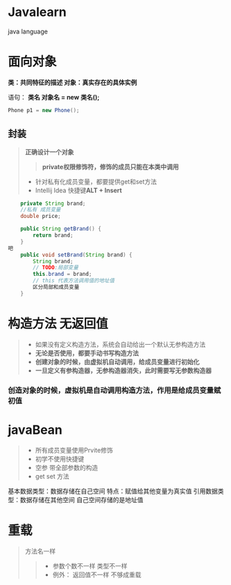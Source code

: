 # Javalearn
java language

# 面向对象

**类：共同特征的描述 
对象：真实存在的具体实例**

语句： 
    **类名  对象名 = new 类名();**
```java
Phone p1 = new Phone(); 
```
## 封装 
> __正确设计一个对象__
>
>> **private权限修饰符，修饰的成员只能在本类中调用**
> * 针对私有化成员变量，都要提供get和set方法
> * Intellij Idea 快捷键**ALT + Insert**
>> 
```java
    private String brand;
    //私有 成员变量
    double price;

    public String getBrand() {
        return brand;
    }
吧
    public void setBrand(String brand) {
        String brand;
        // TODO:局部变量
        this.brand = brand;
        // this 代表方法调用值的地址值
        区分局部和成员变量
    }
```
# 构造方法  无返回值
> * 如果没有定义构造方法，系统会自动给出一个默认无参构造方法
> * __无论是否使用，都要手动书写构造方法__
> * __创建对象的时候，由虚拟机自动调用，给成员变量进行初始化__
> * **一旦定义有参构造器，无参构造器消失，此时需要写无参数构造器**

### 创造对象的时候，虚拟机是自动调用构造方法，作用是给成员变量赋初值

# javaBean
> * 所有成员变量使用Prvite修饰
> * 初学不使用快捷键
> * 空参 带全部参数的构造
> * get set 方法

基本数据类型：数据存储在自己空间
特点：赋值给其他变量为真实值
引用数据类型：数据存储在其他空间
自己空间存储的是地址值

# 重载
> 方法名一样
>> * 参数个数不一样 类型不一样
>> * 例外： 返回值不一样 不够成重载 

